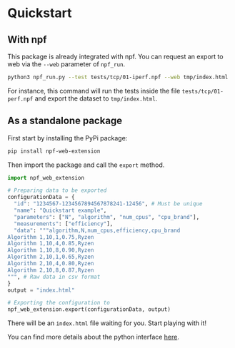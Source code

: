 # Quickstart

## With npf

This package is already integrated with npf. You can request an export to web via the `--web` parameter of `npf_run`.

```sh
python3 npf_run.py --test tests/tcp/01-iperf.npf --web tmp/index.html
```

For instance, this command will run the tests inside the file `tests/tcp/01-perf.npf` and export the dataset to `tmp/index.html`.

## As a standalone package

First start by installing the PyPi package:

```sh
pip install npf-web-extension
```

Then import the package and call the `export` method.

```python
import npf_web_extension

# Preparing data to be exported
configurationData = {
  "id": "1234567-1234567894567878241-12456", # Must be unique
  "name": "Quickstart example",
  "parameters": ["N", "algorithm", "num_cpus", "cpu_brand"],
  "measurements": ["efficiency"],
  "data": """algorithm,N,num_cpus,efficiency,cpu_brand
Algorithm 1,10,1,0.75,Ryzen
Algorithm 1,10,4,0.85,Ryzen
Algorithm 1,10,8,0.90,Ryzen
Algorithm 2,10,1,0.65,Ryzen
Algorithm 2,10,4,0.80,Ryzen
Algorithm 2,10,8,0.87,Ryzen
""", # Raw data in csv format
}
output = "index.html"

# Exporting the configuration to 
npf_web_extension.export(configurationData, output)
```

There will be an `index.html` file waiting for you. Start playing with it!

You can find more details about the python interface [here](python).
